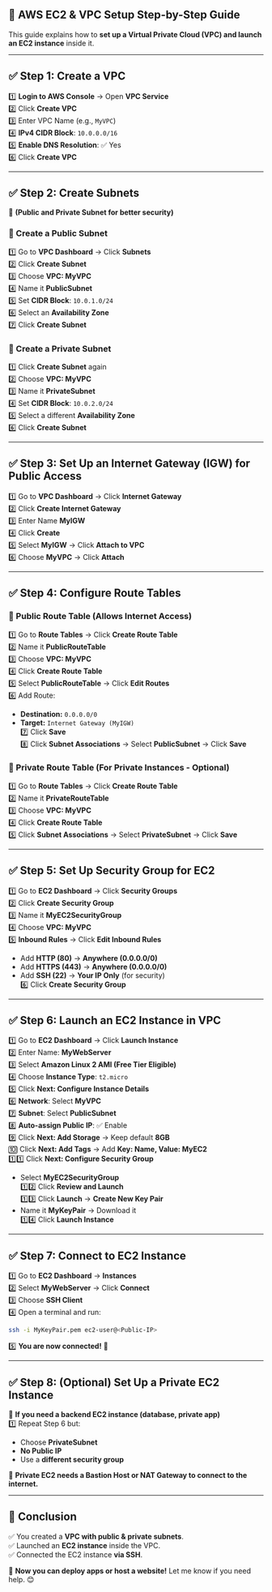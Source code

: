 ## **🚀 AWS EC2 & VPC Setup Step-by-Step Guide**  

This guide explains how to **set up a Virtual Private Cloud (VPC) and launch an EC2 instance** inside it.  

---

## **✅ Step 1: Create a VPC**  
1️⃣ **Login to AWS Console** → Open **VPC Service**  
2️⃣ Click **Create VPC**  
3️⃣ Enter VPC Name (e.g., `MyVPC`)  
4️⃣ **IPv4 CIDR Block**: `10.0.0.0/16`  
5️⃣ **Enable DNS Resolution**: ✅ Yes  
6️⃣ Click **Create VPC**  

---

## **✅ Step 2: Create Subnets**  
📌 **(Public and Private Subnet for better security)**  

### **🔹 Create a Public Subnet**  
1️⃣ Go to **VPC Dashboard** → Click **Subnets**  
2️⃣ Click **Create Subnet**  
3️⃣ Choose **VPC: MyVPC**  
4️⃣ Name it **PublicSubnet**  
5️⃣ Set **CIDR Block**: `10.0.1.0/24`  
6️⃣ Select an **Availability Zone**  
7️⃣ Click **Create Subnet**  

### **🔹 Create a Private Subnet**  
1️⃣ Click **Create Subnet** again  
2️⃣ Choose **VPC: MyVPC**  
3️⃣ Name it **PrivateSubnet**  
4️⃣ Set **CIDR Block**: `10.0.2.0/24`  
5️⃣ Select a different **Availability Zone**  
6️⃣ Click **Create Subnet**  

---

## **✅ Step 3: Set Up an Internet Gateway (IGW) for Public Access**  
1️⃣ Go to **VPC Dashboard** → Click **Internet Gateway**  
2️⃣ Click **Create Internet Gateway**  
3️⃣ Enter Name **MyIGW**  
4️⃣ Click **Create**  
5️⃣ Select **MyIGW** → Click **Attach to VPC**  
6️⃣ Choose **MyVPC** → Click **Attach**  

---

## **✅ Step 4: Configure Route Tables**  
### **🔹 Public Route Table (Allows Internet Access)**  
1️⃣ Go to **Route Tables** → Click **Create Route Table**  
2️⃣ Name it **PublicRouteTable**  
3️⃣ Choose **VPC: MyVPC**  
4️⃣ Click **Create Route Table**  
5️⃣ Select **PublicRouteTable** → Click **Edit Routes**  
6️⃣ Add Route:  
   - **Destination:** `0.0.0.0/0`  
   - **Target:** `Internet Gateway (MyIGW)`  
7️⃣ Click **Save**  
8️⃣ Click **Subnet Associations** → Select **PublicSubnet** → Click **Save**  

### **🔹 Private Route Table (For Private Instances - Optional)**  
1️⃣ Go to **Route Tables** → Click **Create Route Table**  
2️⃣ Name it **PrivateRouteTable**  
3️⃣ Choose **VPC: MyVPC**  
4️⃣ Click **Create Route Table**  
5️⃣ Click **Subnet Associations** → Select **PrivateSubnet** → Click **Save**  

---

## **✅ Step 5: Set Up Security Group for EC2**  
1️⃣ Go to **EC2 Dashboard** → Click **Security Groups**  
2️⃣ Click **Create Security Group**  
3️⃣ Name it **MyEC2SecurityGroup**  
4️⃣ Choose **VPC: MyVPC**  
5️⃣ **Inbound Rules** → Click **Edit Inbound Rules**  
   - Add **HTTP (80)** → **Anywhere (0.0.0.0/0)**  
   - Add **HTTPS (443)** → **Anywhere (0.0.0.0/0)**  
   - Add **SSH (22)** → **Your IP Only** (for security)  
6️⃣ Click **Create Security Group**  

---

## **✅ Step 6: Launch an EC2 Instance in VPC**  
1️⃣ Go to **EC2 Dashboard** → Click **Launch Instance**  
2️⃣ Enter Name: **MyWebServer**  
3️⃣ Select **Amazon Linux 2 AMI (Free Tier Eligible)**  
4️⃣ Choose **Instance Type**: `t2.micro`  
5️⃣ Click **Next: Configure Instance Details**  
6️⃣ **Network**: Select **MyVPC**  
7️⃣ **Subnet**: Select **PublicSubnet**  
8️⃣ **Auto-assign Public IP**: ✅ Enable  
9️⃣ Click **Next: Add Storage** → Keep default **8GB**  
🔟 Click **Next: Add Tags** → Add **Key: Name, Value: MyEC2**  
1️⃣1️⃣ Click **Next: Configure Security Group**  
   - Select **MyEC2SecurityGroup**  
1️⃣2️⃣ Click **Review and Launch**  
1️⃣3️⃣ Click **Launch** → **Create New Key Pair**  
   - Name it **MyKeyPair** → Download it  
1️⃣4️⃣ Click **Launch Instance**  

---

## **✅ Step 7: Connect to EC2 Instance**  
1️⃣ Go to **EC2 Dashboard** → **Instances**  
2️⃣ Select **MyWebServer** → Click **Connect**  
3️⃣ Choose **SSH Client**  
4️⃣ Open a terminal and run:  
   ```sh
   ssh -i MyKeyPair.pem ec2-user@<Public-IP>
   ```  
5️⃣ **You are now connected!** 🎉  

---

## **✅ Step 8: (Optional) Set Up a Private EC2 Instance**  
🔹 **If you need a backend EC2 instance (database, private app)**  
1️⃣ Repeat Step 6 but:  
   - Choose **PrivateSubnet**  
   - **No Public IP**  
   - Use a **different security group**  

📌 **Private EC2 needs a Bastion Host or NAT Gateway to connect to the internet.**  

---

## **🎯 Conclusion**  
✅ You created a **VPC with public & private subnets**.  
✅ Launched an **EC2 instance** inside the VPC.  
✅ Connected the EC2 instance **via SSH**.  

🚀 **Now you can deploy apps or host a website!** Let me know if you need help. 😊